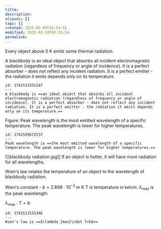 ```yaml
---
title: 
description: 
aliases: []
tags: []
created: 2025-03-09T16:54:52
modified: 2025-03-10T09:35:54
permalink:
---
```



Every object above 0 K emits some thermal radiation.

A blackbody is an ideal object that absorbs all incident electromagnetic radiation (regardless of frequency or angle of incidence). It is a perfect absorber - does not reflect any incident radiation. It is a perfect emitter - the radiation it emits depends only on its temperature.

```anki
id: 1741511531247
---
A blackbody is ==an ideal object that absorbs all incident electromagnetic radiation (regardless of frequency or angle of incidence). It is a perfect absorber - does not reflect any incident radiation. It is a perfect emitter - the radiation it emits depends only on its temperature.==
```

Figure: Peak wavelength is the most emitted wavelength of a specific temperature. The peak wavelength is lower for higher temperatures.

```anki
id: 1741559672537
---
Peak wavelength is ==the most emitted wavelength of a specific temperature. The peak wavelength is lower for higher temperatures.==
```

![[blackbody radiation.jpg]]
If an object is hotter, it will have more radiation for all wavelengths.

Wien's law relates the temperature of an object to the wavelength of blackbody radiation.

Wien's constant - $b=2.898\cdot 10^{-3}$ m K
T is temperature in kelvin.
$\lambda_{max}$ is the peak wavelength

$\lambda_{max}\cdot T=b$

```anki
id: 1741511531346
---
Wien's law is ==$\lambda_{max}\cdot T=b$==
```
